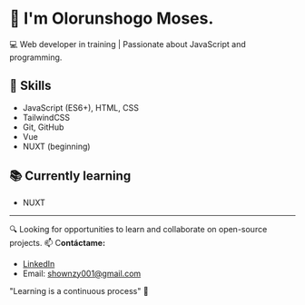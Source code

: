 # 👋 I'm Olorunshogo Moses.
💻 Web developer in training | Passionate about JavaScript and programming.

## 📌 Skills
+ JavaScript (ES6+), HTML, CSS
+ TailwindCSS
+ Git, GitHub
+ Vue
+ NUXT (beginning)

## 📚 Currently learning
+ NUXT

---
🔍 Looking for opportunities to learn and collaborate on open-source projects.
📫 C**ontáctame:**
- [LinkedIn](https://www.linkedin.com/in/olorunshogo-bamtefa-0839601b4/)
- Email: shownzy001@gmail.com


"Learning is a continuous process" 🚀

<!---
Olorunshogo/Olorunshogo is a ✨ special ✨ repository because its `README.md` (this file) appears on your GitHub profile.
You can click the Preview link to take a look at your changes.
--->
